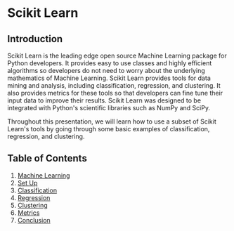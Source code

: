 # Scikit Learn

## Introduction
Scikit Learn is the leading edge open source Machine Learning package for Python developers. It provides easy to use classes and highly efficient algorithms so developers do not need to worry about the underlying mathematics of Machine Learning. Scikit Learn provides tools for data mining and analysis, including classification, regression, and clustering. It also provides metrics for these tools so that developers can fine tune their input data to improve their results. Scikit Learn was designed to be integrated with Python's scientific libraries such as NumPy and SciPy.

Throughout this presentation, we will learn how to use a subset of Scikit Learn's tools by going through some basic examples of classification, regression, and clustering.

## Table of Contents
1. [Machine Learning](https://github.com/rpcrimi/WaffleIO/blob/master/markdown/machine_learning.md)
2. [Set Up](https://github.com/rpcrimi/WaffleIO/blob/master/markdown/set_up.md)
3. [Classification](https://github.com/rpcrimi/WaffleIO/blob/master/markdown/classification.md)
4. [Regression](https://github.com/rpcrimi/WaffleIO/blob/master/markdown/regression.md)
5. [Clustering](https://github.com/rpcrimi/WaffleIO/blob/master/markdown/clustering.md)
6. [Metrics](https://github.com/rpcrimi/WaffleIO/blob/master/markdown/metrics.md)
3. [Conclusion](https://github.com/rpcrimi/WaffleIO/blob/master/markdown/conclusion.md)